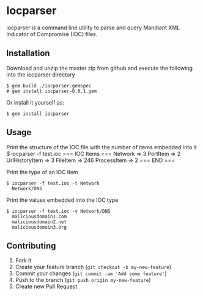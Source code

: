 # Iocparser

iocparser is a command line utility to parse and query Mandiant XML Indicator of Compromise (IOC) files. 

## Installation

Download and unzip the master zip from github and execute the following into the iocparser directory

    $ gem build ./iocparser.gemspec
    # gem install iocparser-0.0.1.gem

Or install it yourself as:

    $ gem install iocparser

## Usage

Print the structure of the IOC file with the number of items embedded into it
    $ iocparser -f test.ioc
      === IOC Items ===
      Network => 3 
      PortItem => 2 
      UrlHistoryItem => 3 
      FileItem => 246 
      ProcessItem => 2 
      === END ===

Print the type of an IOC item

    $ iocparser -f test.ioc -t Network
      Network/DNS

Print the values embedded into the IOC type

    $ iocparser -f test.ioc -v Network/DNS
      maliciousdomain1.com
      maliciousdomain2.net
      maliciousdomain3.org

## Contributing

1. Fork it
2. Create your feature branch (`git checkout -b my-new-feature`)
3. Commit your changes (`git commit -am 'Add some feature'`)
4. Push to the branch (`git push origin my-new-feature`)
5. Create new Pull Request
